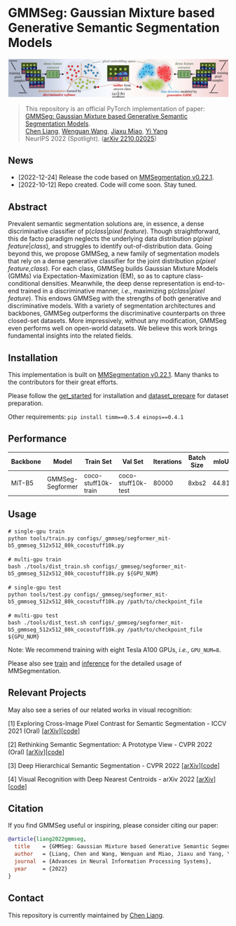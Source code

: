 # GMMSeg: Gaussian Mixture based Generative Semantic Segmentation Models

![](assets/discriminative-vs-generative.png)

> This repository is an official PyTorch implementation of paper:<br>
> [GMMSeg: Gaussian Mixture based Generative Semantic Segmentation Models](https://arxiv.org/abs/2210.02025).<br>
> [Chen Liang](https://leonnnop.github.io/), [Wenguan Wang](https://sites.google.com/view/wenguanwang/), [Jiaxu Miao](https://scholar.google.com/citations?user=kQ-FWd8AAAAJ&hl=en), [Yi Yang](https://scholar.google.com/citations?user=RMSuNFwAAAAJ&hl=zh-CN) <br>
> NeurIPS 2022 (Spotlight). ([arXiv 2210.02025](https://arxiv.org/abs/2210.02025))

## News
- [2022-12-24] Release the code based on [MMSegmentation v0.22.1](https://github.com/open-mmlab/mmsegmentation/tree/v0.22.1).
- [2022-10-12] Repo created. Code will come soon. Stay tuned.

## Abstract
Prevalent semantic segmentation solutions are, in essence, a dense discriminative classifier of p(*class*|*pixel feature*). Though straightforward, this de facto paradigm neglects the underlying data distribution p(*pixel feature*|*class*), and struggles to identify out-of-distribution data. Going beyond this, we propose GMMSeg, a new family of segmentation models that rely on a dense generative classifier for the joint distribution p(*pixel feature*,*class*). For each class, GMMSeg builds Gaussian Mixture Models (GMMs) via Expectation-Maximization (EM), so as to capture class-conditional densities. Meanwhile, the deep dense representation is end-to-end trained in a discriminative manner, *i.e.*, maximizing p(*class*|*pixel feature*). This endows GMMSeg with the strengths of both generative and discriminative models. With a variety of segmentation architectures and backbones, GMMSeg outperforms the discriminative counterparts on three closed-set datasets. More impressively, without any modification, GMMSeg even performs well on open-world datasets. We believe this work brings fundamental insights into the related fields.

## Installation
This implementation is built on [MMSegmentation v0.22.1](https://github.com/open-mmlab/mmsegmentation/tree/v0.22.1). Many thanks to the contributors for their great efforts.

Please follow the [get_started](https://github.com/open-mmlab/mmsegmentation/blob/master/docs/en/get_started.md#installation) for installation and [dataset_prepare](https://github.com/open-mmlab/mmsegmentation/blob/master/docs/en/dataset_prepare.md#prepare-datasets) for dataset preparation.

Other requirements: `pip install timm==0.5.4 einops==0.4.1`

## Performance
| Backbone  | Model      | Train Set | Val Set | Iterations | Batch Size | mIoU  | Log | CKPT | Config |
| --------- | ---------- | --------- | ------- | ---------- | ---------- | ----- | --- | ----   | ----   |
| MiT-B5 | GMMSeg-Segformer |coco-stuff10k-train     |coco-stuff10k-test     | 80000      | 8xbs2          | 44.81 | [log](https://github.com/leonnnop/release-weights/releases/download/v.neurips22/20221029_173957.log) | [ckpt](https://github.com/leonnnop/release-weights/releases/download/v.neurips22/GMMSeg-Segformer-b5-512x512-80k-cocostuff10k.pth) | [cfg](https://github.com/leonnnop/release-weights/releases/download/v.neurips22/segformer_mit-b5_gmmseg_512x512_80k_cocostuff10k.py) |

## Usage
```shell
# single-gpu train
python tools/train.py configs/_gmmseg/segformer_mit-b5_gmmseg_512x512_80k_cocostuff10k.py 

# multi-gpu train
bash ./tools/dist_train.sh configs/_gmmseg/segformer_mit-b5_gmmseg_512x512_80k_cocostuff10k.py ${GPU_NUM}

# single-gpu test
python tools/test.py configs/_gmmseg/segformer_mit-b5_gmmseg_512x512_80k_cocostuff10k.py /path/to/checkpoint_file

# multi-gpu test
bash ./tools/dist_test.sh configs/_gmmseg/segformer_mit-b5_gmmseg_512x512_80k_cocostuff10k.py /path/to/checkpoint_file ${GPU_NUM}
```
Note: We recommend training with eight Tesla A100 GPUs, *i.e.*, `GPU_NUM=8`.

Please also see [train](https://github.com/open-mmlab/mmsegmentation/blob/master/docs/en/train.md) and [inference](https://github.com/open-mmlab/mmsegmentation/blob/master/docs/en/inference.md) for the detailed usage of MMSegmentation.

## Relevant Projects

May also see a series of our related works in visual recognition: 

[1] Exploring Cross-Image Pixel Contrast for Semantic Segmentation - ICCV 2021 (Oral) [[arXiv](https://arxiv.org/abs/2101.11939)][[code](https://github.com/tfzhou/ContrastiveSeg)]

[2] Rethinking Semantic Segmentation: A Prototype View - CVPR 2022 (Oral) [[arXiv](https://arxiv.org/abs/2203.15102)][[code](https://github.com/tfzhou/ProtoSeg)]

[3] Deep Hierarchical Semantic Segmentation - CVPR 2022 [[arXiv](https://arxiv.org/abs/2203.14335)][[code](https://github.com/lingorX/HieraSeg)]

[4] Visual Recognition with Deep Nearest Centroids - arXiv 2022 [[arXiv](https://arxiv.org/abs/2209.07383)][[code](https://github.com/ChengHan111/DNC)]

## Citation

If you find GMMSeg useful or inspiring, please consider citing our paper:

```bibtex
@article{liang2022gmmseg,
  title    = {GMMSeg: Gaussian Mixture based Generative Semantic Segmentation Models},
  author   = {Liang, Chen and Wang, Wenguan and Miao, Jiaxu and Yang, Yi},
  journal  = {Advances in Neural Information Processing Systems},
  year     = {2022}
}
```

## Contact

This repository is currently maintained by [Chen Liang](mailto:leonnnop@gmail.com).